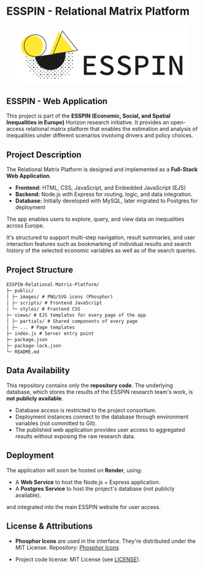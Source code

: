 # ESSPIN - Relational Matrix Platform

<p align="center">
  <img src="public/images/ESSPIN.svg" width="450px" alt="ESSPIN Logo">
</p>


## ESSPIN - Web Application

This project is part of the **ESSPIN (Economic, Social, and Spatial Inequalities in Europe)** Horizon research initiative.
It provides an open-access relational matrix platform that enables the estimation and analysis of inequalities under different scenarios involving drivers and policy choices.

## Project Description

The Relational Matrix Platform is designed and implemented as a **Full-Stack Web Application**.

- **Frontend:** HTML, CSS, JavaScript, and Embedded JavaScript (EJS)
- **Backend:** Node.js with Express for routing, logic, and data integration.
- **Database:** Initially developed with MySQL, later migrated to Postgres for deployment

The app enables users to explore, query, and view data on inequalities across Europe.

 It's structured to support multi-step navigation, result summaries, and user interaction features such as bookmarking of individual results and search history of the selected economic variables as well as of the search queries.

 ## Project Structure

 ```
ESSPIN-Relational-Matrix-Platform/
├─ public/
│ ├─ images/ # PNG/SVG icons (Phosphor)
│ ├─ scripts/ # Frontend JavaScript
│ └─ styles/ # Frontend CSS
├─ views/ # EJS templates for every page of the app
│ ├─ partials/ # Shared components of every page
│ ├─ ... # Page templates
├─ index.js # Server entry point
├─ package.json
├─ package-lock.json
└─ README.md
```

## Data Availability

This repository contains only the **repository code**.
The underlying database, which stores the results of the ESSPIN research team's work, is **not publicly available**.

- Database access is restricted to the project consortium.  
- Deployment instances connect to the database through environment variables (not committed to Git).  
- The published web application provides user access to aggregated results without exposing the raw research data.


## Deployment

The application will soon be hosted on **Render**, using:

- A **Web Service** to host the Node.js + Express application.
- A **Postgres Service** to host the project's database (not publicly available).

and integrated into the main ESSPIN website for user access.

## License & Attributions

- **Phosphor Icons** are used in the interface. They're distributed under the MIT License.
  Repository: [Phosphor Icons](https://github.com/phosphor-icons/homepage)

- Project code license: MIT License (see [LICENSE](./LICENSE)).
